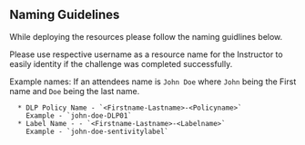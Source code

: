 ## Naming Guidelines

While deploying the resources please follow the naming guidlines below. 
   
Please use respective username as a resource name for the Instructor to easily identity if the challenge was completed successfully. 
 
Example names: If an attendees name is `John Doe` where `John` being the First name and `Doe` being the last name.

      * DLP Policy Name - `<Firstname-Lastname>-<Policyname>`  
	    Example - `john-doe-DLP01`
      * Label Name - - `<Firstname-Lastname>-<Labelname>`  
	    Example - `john-doe-sentivitylabel`
 
